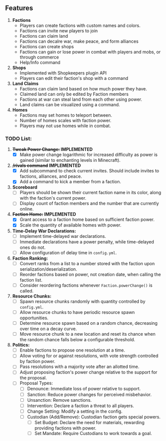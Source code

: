 ## Features
1. **Factions**
   - Players can create factions with custom names and colors.
   - Factions can invite new players to join
   - Factions can claim land
   - Factions can decalre war, make peace, and form alliances
   - Factions can create shops
   - Factions can gain or lose power in combat with players and mobs, or through commerce
   - Help/Info command
2. **Shops**
   - Implemented with Shopkeepers plugin API
   - Players can edit their faction's shop with a command
3. **Land Claims**
   - Factions can claim land based on how much power they have.
   - Claimed land can only be edited by Faction members
   - Factions at war can steal land from each other using power.
   - Land claims can be visualized using a command.
4. **Homes**
   - Factions may set homes to teleport between.
   - Number of homes scales with faction power.
   - Players may not use homes while in combat.

### TODO List:

1. **~~Tweak Power Change:~~ IMPLEMENTED**
    - [x] Make power change logarithmic for increased difficulty as power is gained (similar to enchanting levels in Minecraft).
2. **~~/rivals command~~ IMPLEMENTED**
    - [x] Add subcommand to check current invites. Should include invites to factions, alliances, and peace.
    - [x] Add a command to kick a member from a faction.
3. **Scoreboard**
    - [ ] Players should be shown their current faction name in its color, along with the faction's current power.
    - [ ] Display count of faction members and the number that are currently online.
4. **~~Faction Home:~~ IMPLEMENTED**
    - [x] Grant access to a faction home based on sufficient faction power.
    - [x] Scale the quantity of available homes with power.

5. **Time-Delay War Declarations:**
    - [ ] Implement time-delayed war declarations.
    - [ ] Immediate declarations have a power penalty, while time-delayed ones do not.
    - [ ] Allow configuration of delay time in `config.yml`.

6. **Faction Ranking:**
    - [ ] Convert ranks from a list to a number stored with the faction upon serialization/deserialization.
    - [ ] Reorder factions based on power, not creation date, when calling the faction list.
    - [ ] Consider reordering factions whenever `Faction.powerChange()` is called.

7. **Resource Chunks:**
    - [ ] Spawn resource chunks randomly with quantity controlled by `config.yml`.
    - [ ] Allow resource chunks to have periodic resource spawn opportunities.
    - [ ] Determine resource spawn based on a random chance, decreasing over time on a decay curve.
    - [ ] Move resource chunk to a new location and reset its chance when the random chance falls below a configurable threshold.

8. **Politics:**
    - [ ] Enable factions to propose one resolution at a time.
    - [ ] Allow voting for or against resolutions, with vote strength controlled by faction power.
    - [ ] Pass resolutions with a majority vote after an allotted time.
    - [ ] Adjust proposing faction's power change relative to the support for the proposal.
    - [ ] Proposal Types:
        - [ ] Denounce: Immediate loss of power relative to support.
        - [ ] Sanction: Reduce power changes for perceived misbehavior.
        - [ ] Unsanction: Remove sanctions.
        - [ ] Intervention: Declare a faction a threat to all players.
        - [ ] Change Setting: Modify a setting in the config.
        - [ ] Custodian (Add/Remove): Custodian faction gets special powers.
            - [ ] Set Budget: Declare the need for materials, rewarding providing factions with power.
            - [ ] Set Mandate: Require Custodians to work towards a goal.
